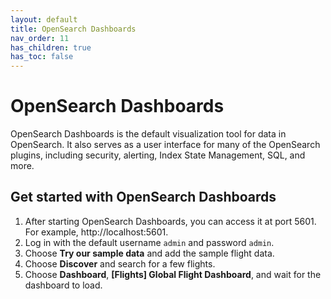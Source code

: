 ```yaml
---
layout: default
title: OpenSearch Dashboards
nav_order: 11
has_children: true
has_toc: false
---
```


# OpenSearch Dashboards

OpenSearch Dashboards is the default visualization tool for data in OpenSearch. It also serves as a user interface for many of the OpenSearch plugins, including security, alerting, Index State Management, SQL, and more.


## Get started with OpenSearch Dashboards

1. After starting OpenSearch Dashboards, you can access it at port 5601. For example, http://localhost:5601.
1. Log in with the default username `admin` and password `admin`.
1. Choose **Try our sample data** and add the sample flight data.
1. Choose **Discover** and search for a few flights.
1. Choose **Dashboard**, **[Flights] Global Flight Dashboard**, and wait for the dashboard to load.
